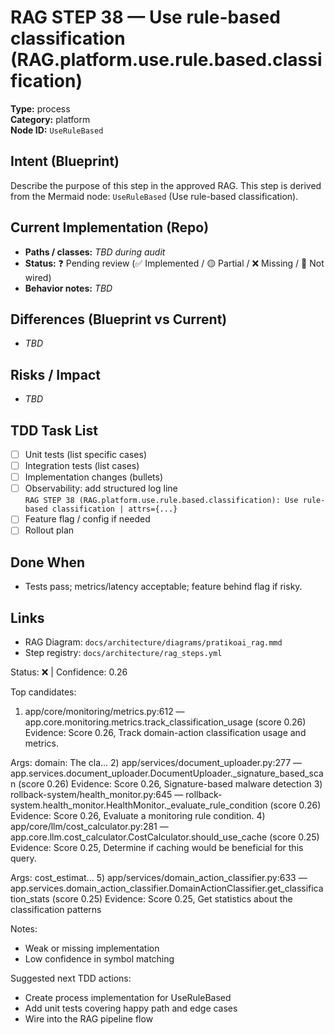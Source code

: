 # RAG STEP 38 — Use rule-based classification (RAG.platform.use.rule.based.classification)

**Type:** process  
**Category:** platform  
**Node ID:** `UseRuleBased`

## Intent (Blueprint)
Describe the purpose of this step in the approved RAG. This step is derived from the Mermaid node: `UseRuleBased` (Use rule-based classification).

## Current Implementation (Repo)
- **Paths / classes:** _TBD during audit_
- **Status:** ❓ Pending review (✅ Implemented / 🟡 Partial / ❌ Missing / 🔌 Not wired)
- **Behavior notes:** _TBD_

## Differences (Blueprint vs Current)
- _TBD_

## Risks / Impact
- _TBD_

## TDD Task List
- [ ] Unit tests (list specific cases)
- [ ] Integration tests (list cases)
- [ ] Implementation changes (bullets)
- [ ] Observability: add structured log line  
  `RAG STEP 38 (RAG.platform.use.rule.based.classification): Use rule-based classification | attrs={...}`
- [ ] Feature flag / config if needed
- [ ] Rollout plan

## Done When
- Tests pass; metrics/latency acceptable; feature behind flag if risky.

## Links
- RAG Diagram: `docs/architecture/diagrams/pratikoai_rag.mmd`
- Step registry: `docs/architecture/rag_steps.yml`


<!-- AUTO-AUDIT:BEGIN -->
Status: ❌  |  Confidence: 0.26

Top candidates:
1) app/core/monitoring/metrics.py:612 — app.core.monitoring.metrics.track_classification_usage (score 0.26)
   Evidence: Score 0.26, Track domain-action classification usage and metrics.

Args:
    domain: The cla...
2) app/services/document_uploader.py:277 — app.services.document_uploader.DocumentUploader._signature_based_scan (score 0.26)
   Evidence: Score 0.26, Signature-based malware detection
3) rollback-system/health_monitor.py:645 — rollback-system.health_monitor.HealthMonitor._evaluate_rule_condition (score 0.26)
   Evidence: Score 0.26, Evaluate a monitoring rule condition.
4) app/core/llm/cost_calculator.py:281 — app.core.llm.cost_calculator.CostCalculator.should_use_cache (score 0.25)
   Evidence: Score 0.25, Determine if caching would be beneficial for this query.

Args:
    cost_estimat...
5) app/services/domain_action_classifier.py:633 — app.services.domain_action_classifier.DomainActionClassifier.get_classification_stats (score 0.25)
   Evidence: Score 0.25, Get statistics about the classification patterns

Notes:
- Weak or missing implementation
- Low confidence in symbol matching

Suggested next TDD actions:
- Create process implementation for UseRuleBased
- Add unit tests covering happy path and edge cases
- Wire into the RAG pipeline flow
<!-- AUTO-AUDIT:END -->